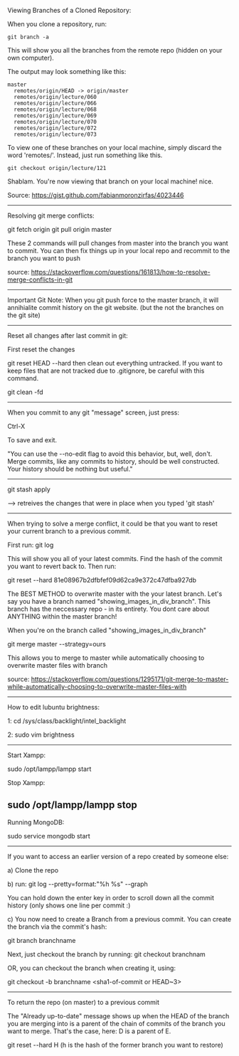 Viewing Branches of a Cloned Repository:

When you clone a repository, run:

```
git branch -a
```

This will show you all the branches from the remote repo (hidden on your own computer).

The output may look something like this:

```
master
  remotes/origin/HEAD -> origin/master
  remotes/origin/lecture/060
  remotes/origin/lecture/066
  remotes/origin/lecture/068
  remotes/origin/lecture/069
  remotes/origin/lecture/070
  remotes/origin/lecture/072
  remotes/origin/lecture/073
```

To view one of these branches on your local machine, simply discard the word 'remotes/'. Instead, just run something like this.

```
git checkout origin/lecture/121
```
Shablam. You're now viewing that branch on your local machine! nice.

Source: https://gist.github.com/fabianmoronzirfas/4023446

--------------------------------------------------
Resolving git merge conflicts:

git fetch origin
git pull origin master

These 2 commands will pull changes from master into the branch you want to commit. You can then fix things up in your local repo and 
recommit to the branch you want to push

source: https://stackoverflow.com/questions/161813/how-to-resolve-merge-conflicts-in-git

-------------------------------------
Important Git Note: When you git push force to the master branch, it will annihialite commit history on the git website. 
(but the not the branches on the git site)


------------------------------
Reset all changes after last commit in git:

First reset the changes

git reset HEAD --hard
then clean out everything untracked. If you want to keep files that are not tracked due to .gitignore, be careful with this command.

git clean -fd

-------------
When you commit to any git "message" screen, just press: 

Ctrl-X

To save and exit.

"You can use the --no-edit flag to avoid this behavior, but, well, don't. 
Merge commits, like any commits to history, should be well constructed. Your history should be nothing but useful."

--------------

git stash apply

--> retreives the changes that were in place when you typed 'git stash'


---------------------------------------------

When trying to solve a merge conflict, it could be that you want to reset your current branch to a previous commit.

First run: git log

This will show you all of your latest commits. Find the hash of the commit you want to revert back to. Then run:

git reset --hard 81e08967b2dfbfef09d62ca9e372c47dfba927db

The BEST METHOD to overwrite master with the your latest branch. Let's say you have a branch named "showing_images_in_div_branch".
This branch has the neccessary repo - in its entirety. You dont care about ANYTHING within the master branch!

When you're on the branch called "showing_images_in_div_branch"

git merge master --strategy=ours

This allows you to merge to master while automatically choosing to overwrite master files with branch

source: https://stackoverflow.com/questions/1295171/git-merge-to-master-while-automatically-choosing-to-overwrite-master-files-with

______________________________________

How to edit lubuntu brightness:

1: cd /sys/class/backlight/intel_backlight

2:  sudo vim brightness 

______________

Start Xampp:

sudo /opt/lampp/lampp start

Stop Xampp:

sudo /opt/lampp/lampp stop
---------------------------

Running MongoDB:

sudo service mongodb start

_________________________

If you want to access an earlier version of  a repo created by someone else:

a) Clone the repo

b) run:   git log --pretty=format:"%h %s" --graph

You can hold down the enter key in order to scroll down all the commit history (only shows one line per commit :)

c) You now need to create a Branch from a previous commit. You can create the branch via the commit's hash:

git branch branchname <sha1-of-commit>

Next, just checkout the branch by running: git checkout branchnam

OR, you can checkout the branch when creating it, using:

git checkout -b branchname <sha1-of-commit or HEAD~3>

----------------------------------------------------------------------------

To return the repo (on master) to a previous commit

The "Already up-to-date" message shows up when the HEAD of the branch you are merging into is a parent of the chain of commits of the branch you want to merge. That's the case, here: D is a parent of E.

git reset --hard H (h is the hash of the former branch you want to restore)
